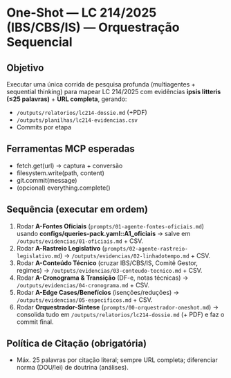 # One-Shot — LC 214/2025 (IBS/CBS/IS) — Orquestração Sequencial
## Objetivo
Executar uma única corrida de pesquisa profunda (multiagentes + sequential thinking) para mapear LC 214/2025 com evidências **ipsis litteris (≤25 palavras)** + **URL completa**, gerando:
- `/outputs/relatorios/lc214-dossie.md` (+PDF)
- `/outputs/planilhas/lc214-evidencias.csv`
- Commits por etapa

## Ferramentas MCP esperadas
- fetch.get(url) → captura + conversão
- filesystem.write(path, content)
- git.commit(message)
- (opcional) everything.complete()

## Sequência (executar em ordem)
1. Rodar **A-Fontes Oficiais** (`prompts/01-agente-fontes-oficiais.md`) usando **configs/queries-pack.yaml::A1_oficiais** → salve em `/outputs/evidencias/01-oficiais.md` + CSV.
2. Rodar **A-Rastreio Legislativo** (`prompts/02-agente-rastreio-legislativo.md`) → `/outputs/evidencias/02-linhadotempo.md` + CSV.
3. Rodar **A-Conteúdo Técnico** (cruzar IBS/CBS/IS, Comitê Gestor, regimes) → `/outputs/evidencias/03-conteudo-tecnico.md` + CSV.
4. Rodar **A-Cronograma & Transição** (DF-e, notas técnicas) → `/outputs/evidencias/04-cronograma.md` + CSV.
5. Rodar **A-Edge Cases/Benefícios** (isenções/reduções) → `/outputs/evidencias/05-especificos.md` + CSV.
6. Rodar **Orquestrador-Síntese** (`prompts/00-orquestrador-oneshot.md`) → consolida tudo em `/outputs/relatorios/lc214-dossie.md` (+ PDF) e faz o commit final.

## Política de Citação (obrigatória)
- Máx. 25 palavras por citação literal; sempre URL completa; diferenciar norma (DOU/lei) de doutrina (análises).

